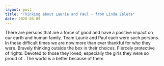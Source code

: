 ```yaml
---
layout: post
title: "Thinking about Laurie and Paul - from Linda Zaleta"
date: 2020-06-09
---
```


There are persons that are a force of good and have a positive impact on  our earth and human family.  Team Laurie and Paul each were such  persons.   In these difficult times we are now more than ever thankful  for who they were.  Bravely thinking outside the box in their choices.    Fiercely protective of rights.   Devoted to those they loved,  especially the girls they were so proud of .   The world is a better  because of them.
